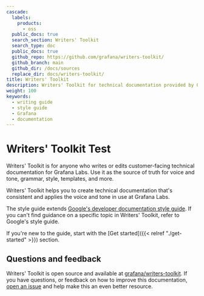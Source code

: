 ```yaml
---
cascade:
  labels:
    products:
      - oss
  public_docs: true
  search_section: Writers' Toolkit
  search_type: doc
  public_docs: true
  github_repo: https://github.com/grafana/writers-toolkit/
  github_branch: main
  github_dir: /docs/sources
  replace_dir: docs/writers-toolkit/
title: Writers' Toolkit
description: Writers' Toolkit for technical documentation provided by Grafana Labs
weight: 100
keywords:
  - writing guide
  - style guide
  - Grafana
  - documentation
---
```


# Writers' Toolkit Test

Writers' Toolkit is for anyone who writes or edits customer-facing technical documentation for Grafana Labs.
Use it as the source of truth for voice and tone, grammar, style, templates, and more.

Writers' Toolkit helps you to create technical documentation that's consistent and applies the voice and tone in use at Grafana Labs.

The style guide extends [Google's developer documentation style guide](https://developers.google.com/style).
If you can't find guidance on a specific topic in Writers' Toolkit, refer to Google's style guide.

If you're new to the guide, start with the [Get started]({{< relref "./get-started" >}}) section.

## Questions and feedback

Writers' Toolkit is open source and available at [grafana/writers-toolkit](https://github.com/grafana/writers-toolkit).
If you have questions, or feedback on how to improve this documentation, [open an issue](https://github.com/grafana/writers-toolkit/issues/new) and help make this an even better resource.
